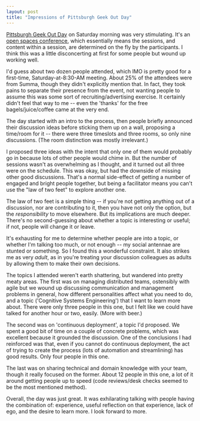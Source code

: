 ```yaml
---
layout: post
title: "Impressions of Pittsburgh Geek Out Day"
---
```




<p><a href="http://www.pghgeekoutday.com/">Pittsburgh Geek Out
Day</a> on Saturday morning was very stimulating. It's an 
<a href="http://www.pghgeekoutday.com/home/open-spaces">open
spaces conference</a>, which essentially means the sessions, and
content within a session, are determined on the fly by the
participants. I think this was a little disconcerting at first
for some people but wound up working well.</p>

<p>I'd guess about two dozen people attended, which IMO is pretty
good for a first-time, Saturday-at-8:30-AM meeting. About 25% of
the attendees were from Summa, though they didn't explicitly
mention that. In fact, they took pains to separate their presence
from the event, not wanting people to assume this was some sort
of recruiting/advertising exercise. It certainly didn't feel that
way to me -- even the 'thanks' for the free bagels/juice/coffee
came at the very end.</p>

<p>The day started with an intro to the process, then people briefly
announced their discussion ideas before sticking them up on a
wall, proposing a time/room for it -- there were three timeslots
and three rooms, so only nine discussions. (The room distinction
was mostly irrelevant.)</p>

<p>I proposed three ideas with the intent that only one of them
would probably go in because lots of other people would chime
in. But the number of sessions wasn't as overwhelming as I
thought, and it turned out all three were on the schedule. This
was okay, but had the downside of missing other good
discussions. That's a normal side-effect of getting a number of
engaged and bright people together, but being a facilitator means
you can't use the "law of two feet" to explore another one.</p>

<p>The law of two feet is a simple thing -- if you're not getting
anything out of a discussion, nor are contributing to it, then
you have not only the option, but the <em>responsibility</em> to move
elsewhere. But its implications are much deeper. There's no
second-guessing about whether a topic is interesting or useful;
if not, people will change it or leave. </p>

<p>It's exhausting for me to determine whether people are into a
topic, or whether I'm talking too much, or not enough -- my
social antennae are stunted or something. So I found this a
wonderful constraint. It also strikes me as very <em>adult</em>, as in
you're treating your discussion colleagues as adults by allowing
them to make their own decisions.</p>

<p>The topics I attended weren't earth shattering, but wandered into
pretty meaty areas. The first was on managing distributed teams,
ostensibly with agile but we wound up discussing communication
and management problems in general, how different personalities
affect what you need to do, and a topic ('Cognitive Systems
Engineering') that I want to learn more about. There were only
three people in this one, but I felt like we could have talked
for another hour or two, easily. (More with beer.)</p>

<p>The second was on 'continuous deployment', a topic I'd
proposed. We spent a good bit of time on a couple of concrete
problems, which was excellent because it grounded the
discussion. One of the conclusions I had reinforced was that,
even if you cannot do continuous deployment, the act of trying to
create the process (lots of automation and streamlining) has good
results. Only four people in this one.</p>

<p>The last was on sharing technical and domain knowledge with your
team, though it really focused on the former. About 12 people in
this one, a lot of it around getting people up to speed (code
reviews/desk checks seemed to be the most mentioned method). </p>

<p>Overall, the day was just great. It was exhilarating talking with
people having the combination of: experience, useful reflection
on that experience, lack of ego, and the desire to learn more. I
look forward to more.</p>



